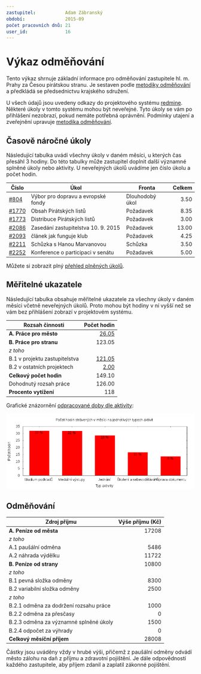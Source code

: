 ```yaml
---
zastupitel:           Adam Zábranský
období:               2015-09
počet pracovních dnů: 21
user_id:              16
---
```

Výkaz odměňování
================

Tento výkaz shrnuje základní informace pro odměňování zastupitele hl. m. Prahy
za Česou pirátskou stranu. Je sestaven podle [metodiky odměňování][metodika]
a předkládá se předsednictvu krajského sdružení.

U všech údajů jsou uvedeny odkazy do projektového systému
[redmine](https://redmine.pirati.cz). Některé úkoly v tomto systému mohou být
neveřejné. Tyto úkoly se vám po přihlášení nezobrazí, pokud nemáte potřebná
oprávnění. Podmínky utajení a zveřejnění upravuje
[metodika odměňování][metodika].

Časově náročné úkoly
----------------------

Následující tabulka uvádí všechny úkoly v daném měsíci, u kterých čas přesáhl
3 hodiny. Do této tabulky může zastupitel doplnit další významné splněné úkoly
nebo aktivity. U neveřejných úkolů uvádíme jen číslo úkolu a počet hodin.

Číslo                                           |   Úkol                                 |  ﻿Fronta           |  Celkem
------------------------------------------------|----------------------------------------|--------------------|-------:
[#804](https://redmine.pirati.cz/issues/804)    |   Výbor pro dopravu a evropské fondy   |  Dlouhodobý úkol   |  3.50  
[#1770](https://redmine.pirati.cz/issues/1770)  |   Obsah Pirátských listů               |  Požadavek         |  8.35  
[#1773](https://redmine.pirati.cz/issues/1773)  |   Distribuce Pirátských listů          |  Požadavek         |  3.00  
[#2086](https://redmine.pirati.cz/issues/2086)  |   Zasedání zastupitelstva 10. 9. 2015  |  Požadavek         |  13.00
[#2093](https://redmine.pirati.cz/issues/2093)  |   článek jak funguje klub              |  Požadavek         |  4.25  
[#2211](https://redmine.pirati.cz/issues/2211)  |   Schůzka s Hanou Marvanovou           |  Schůzka           |  3.50  
[#2252](https://redmine.pirati.cz/issues/2252)  |   Konference o participaci v senátu    |  Požadavek         |  5.00  

Můžete si zobrazit plný [přehled plněných úkolů][tasklist].

Měřitelné ukazatele
-------------------

Následující tabulka obsahuje měřitelné ukazatele za všechny úkoly v daném měsíci
včetně neveřejných úkolů. Proto mohou být hodiny v ní vyšší než se vám bez
přihlášení zobrazí v projektovém systému.

Rozsah činnosti                        | Počet hodin
--------------                         | ----------:
**A. Práce pro město**                 | [26.05][linktocityhours]
**B. Práce pro stranu**                | 123.05
*z toho*                               |
B.1 v projektu zastupitelstva          | [121.05][linktohomehours]
B.2 v ostatních projektech             | [2.00][linktootherhours]
**Celkový počet hodin**                | 149.10
Dohodnutý rozsah práce                 | 126.00
**Procento vytížení**                  | 118

Grafické znázornění [odpracované doby dle aktivity][activitylist]:

![Aktivity v měsíci](aktivity.png)




Odměňování
----------

Zdroj příjmu                           | Výše příjmu (Kč)
-----------------                      | --------------:
**A. Peníze od města**                 | 17208
*z toho*                               |
A.1 paušální odměna                    | 5486
A.2 náhrada výdělku                    | 11722
**B. Peníze od strany**                | 10800
*z toho*                               |
B.1 pevná složka odměny                | 8300
B.2 variabilní složka odměny           | 2500
*z toho*                               |
B.2.1 odměna za dodržení rozsahu práce | 1000
B.2.2 odměna za přesčasy               | 0
B.2.3 odměna za významné splněné úkoly | 1500
B.2.4 odpočet za výhrady               | 0
**Celkový měsíční příjem**             | 28008

Částky jsou uváděny vždy v hrubé výši, přičemž z paušální odměny odvádí město zálohu na daň z příjmu a zdravotní pojištění. Je dále odpovědností každého zastupitele, aby příjem zdanil a zaplatil zákonné pojištění.

[metodika]: https://redmine.pirati.cz/projects/praha/wiki/Odm%C4%9B%C5%88ov%C3%A1n%C3%AD_zastupitel%C5%AF
[tasklist]: https://redmine.pirati.cz/projects/praha/time_entries/report?f[]=spent_on&f[]=user_id&op[user_id]==&f[]=cf_16&op[cf_16]=!*&f[]=&columns=month&criteria[]=issue&op[spent_on]=><&op[user_id]==&utf8=✓&v[spent_on][]=2015-09-01&v[spent_on][]=2015-09-30&v[user_id][]=16
[linktocityhours]: https://redmine.pirati.cz/projects/praha/time_entries?f[]=spent_on&f[]=user_id&f[]=cf_16&f[]=&op[cf_16]=*&op[spent_on]=><&op[user_id]==&utf8=✓&v[spent_on][]=2015-09-01&v[spent_on][]=2015-09-30&v[user_id][]=16
[linktohomehours]: https://redmine.pirati.cz/projects/praha/time_entries?f[]=spent_on&f[]=user_id&f[]=cf_16&f[]=&op[cf_16]=!*&op[spent_on]=><&op[user_id]==&utf8=✓&v[spent_on][]=2015-09-01&v[spent_on][]=2015-09-30&v[user_id][]=16
[linktootherhours]: https://redmine.pirati.cz/time_entries/report?f[]=spent_on&f[]=cf_16&op[cf_16]=%3D&v[cf_16][]=strana&f[]=project_id&op[project_id]=!&v[project_id][]=15&f[]=&columns=month&criteria[]=user&op[spent_on]=><&op[user_id]==&utf8=✓&v[spent_on][]=2015-09-01&v[spent_on][]=2015-09-30&v[user_id][]=16
[activitylist]: https://redmine.pirati.cz/projects/praha/time_entries/report?columns=month&criteria[]=activity&f[]=spent_on&f[]=user_id&f[]=&op[spent_on]=><&op[user_id]==&utf8=✓&v[spent_on][]=2015-09-01&v[spent_on][]=2015-09-30&v[user_id][]=16
